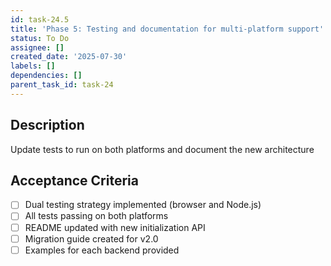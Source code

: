 ```yaml
---
id: task-24.5
title: 'Phase 5: Testing and documentation for multi-platform support'
status: To Do
assignee: []
created_date: '2025-07-30'
labels: []
dependencies: []
parent_task_id: task-24
---
```


## Description

Update tests to run on both platforms and document the new architecture

## Acceptance Criteria

- [ ] Dual testing strategy implemented (browser and Node.js)
- [ ] All tests passing on both platforms
- [ ] README updated with new initialization API
- [ ] Migration guide created for v2.0
- [ ] Examples for each backend provided
